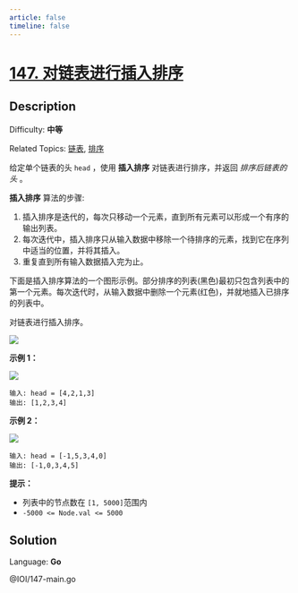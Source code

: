 ```yaml
---
article: false
timeline: false
---
```


# [147\. 对链表进行插入排序](https://leetcode.cn/problems/insertion-sort-list/)

## Description

Difficulty: **中等**

Related Topics: [链表](https://leetcode.cn/tag/linked-list/), [排序](https://leetcode.cn/tag/sorting/)


给定单个链表的头 `head` ，使用 **插入排序** 对链表进行排序，并返回  _排序后链表的头_ 。

**插入排序**  算法的步骤:

1.  插入排序是迭代的，每次只移动一个元素，直到所有元素可以形成一个有序的输出列表。
2.  每次迭代中，插入排序只从输入数据中移除一个待排序的元素，找到它在序列中适当的位置，并将其插入。
3.  重复直到所有输入数据插入完为止。

下面是插入排序算法的一个图形示例。部分排序的列表(黑色)最初只包含列表中的第一个元素。每次迭代时，从输入数据中删除一个元素(红色)，并就地插入已排序的列表中。

对链表进行插入排序。

![](https://upload.wikimedia.org/wikipedia/commons/0/0f/Insertion-sort-example-300px.gif)

**示例 1：**

![](https://assets.leetcode.com/uploads/2021/03/04/sort1linked-list.jpg)

```
输入: head = [4,2,1,3]
输出: [1,2,3,4]
```

**示例 2：**

![](https://assets.leetcode.com/uploads/2021/03/04/sort2linked-list.jpg)

```
输入: head = [-1,5,3,4,0]
输出: [-1,0,3,4,5]
```

**提示：**

*   列表中的节点数在 `[1, 5000]`范围内
*   `-5000 <= Node.val <= 5000`


## Solution

Language: **Go**

@IOI/147-main.go
